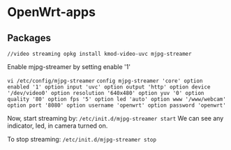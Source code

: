# OpenWrt-apps
## Packages
`
//video streaming
opkg install kmod-video-uvc mjpg-streamer
`

Enable mjpg-streamer by setting enable '1'

`
vi /etc/config/mjpg-streamer
`
`
config mjpg-streamer 'core'
        option enabled '1'
        option input 'uvc'
        option output 'http'
        option device '/dev/video0'
        option resolution '640x480'
        option yuv '0'
        option quality '80'
        option fps '5'
        option led 'auto'
        option www '/www/webcam'
        option port '8080'
        option username 'openwrt'
        option password 'openwrt'
`

Now, start streaming by:
`
/etc/init.d/mjpg-streamer start
`
We can see any indicator, led, in camera turned on.

To stop streaming:
`
/etc/init.d/mjpg-streamer stop
`

